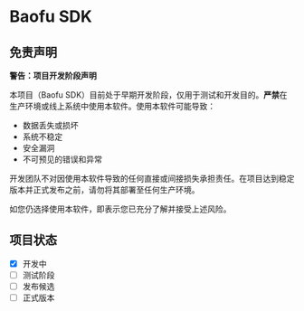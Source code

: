 # Baofu SDK

## 免责声明

**警告：项目开发阶段声明**

本项目（Baofu SDK）目前处于早期开发阶段，仅用于测试和开发目的。**严禁**在生产环境或线上系统中使用本软件。使用本软件可能导致：

- 数据丢失或损坏
- 系统不稳定
- 安全漏洞
- 不可预见的错误和异常

开发团队不对因使用本软件导致的任何直接或间接损失承担责任。在项目达到稳定版本并正式发布之前，请勿将其部署至任何生产环境。

如您仍选择使用本软件，即表示您已充分了解并接受上述风险。

## 项目状态

- [x] 开发中
- [ ] 测试阶段
- [ ] 发布候选
- [ ] 正式版本
